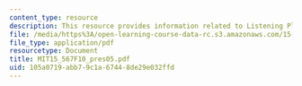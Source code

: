 ```yaml
---
content_type: resource
description: This resource provides information related to Listening Platforms.
file: /media/https%3A/open-learning-course-data-rc.s3.amazonaws.com/15-567-the-economics-of-information-strategy-structure-and-pricing-fall-2010/105a0719abb79c1a67448de29e032ffd_MIT15_567F10_pres05.pdf
file_type: application/pdf
resourcetype: Document
title: MIT15_567F10_pres05.pdf
uid: 105a0719-abb7-9c1a-6744-8de29e032ffd
---
```

